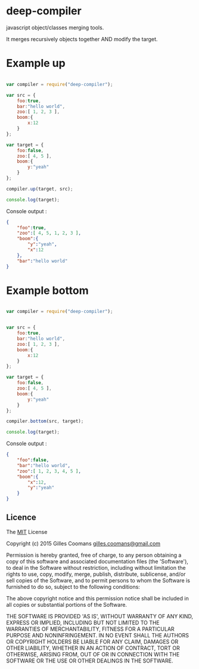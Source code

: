 # deep-compiler

javascript object/classes merging tools.

It merges recursively objects together AND modify the target.

# Example up

```javascript

var compiler = require("deep-compiler");

var src = {
	foo:true,
	bar:"hello world",
	zoo:[ 1, 2, 3 ],
	boom:{
		x:12
	}
};

var target = {
	foo:false,
	zoo:[ 4, 5 ],
	boom:{
		y:"yeah"
	}
};

compiler.up(target, src);

console.log(target);
```
Console output : 
```json
{
	"foo":true,
	"zoo":[ 4, 5, 1, 2, 3 ],
	"boom":{
		"y":"yeah",
		"x":12
	},
	"bar":"hello world"
}
```


# Example bottom

```javascript

var compiler = require("deep-compiler");


var src = {
	foo:true,
	bar:"hello world",
	zoo:[ 1, 2, 3 ],
	boom:{
		x:12
	}
};

var target = {
	foo:false,
	zoo:[ 4, 5 ],
	boom:{
		y:"yeah"
	}
};

compiler.bottom(src, target);

console.log(target);
```
Console output : 
```json
{
	"foo":false,
	"bar":"hello world",
	"zoo":[ 1, 2, 3, 4, 5 ],
	"boom":{
		"x":12,
		"y":"yeah"
	}
}
```


## Licence

The [MIT](http://opensource.org/licenses/MIT) License

Copyright (c) 2015 Gilles Coomans <gilles.coomans@gmail.com>

Permission is hereby granted, free of charge, to any person obtaining a copy of this software and associated documentation files (the 'Software'), to deal in the Software without restriction, including without limitation the rights to use, copy, modify, merge, publish, distribute, sublicense, and/or sell copies of the Software, and to permit persons to whom the Software is furnished to do so, subject to the following conditions:

The above copyright notice and this permission notice shall be included in all copies or substantial portions of the Software.

THE SOFTWARE IS PROVIDED 'AS IS', WITHOUT WARRANTY OF ANY KIND, EXPRESS OR IMPLIED, INCLUDING BUT NOT LIMITED TO THE WARRANTIES OF MERCHANTABILITY, FITNESS FOR A PARTICULAR PURPOSE AND NONINFRINGEMENT. IN NO EVENT SHALL THE AUTHORS OR COPYRIGHT HOLDERS BE LIABLE FOR ANY CLAIM, DAMAGES OR OTHER LIABILITY, WHETHER IN AN ACTION OF CONTRACT, TORT OR OTHERWISE, ARISING FROM, OUT OF OR IN CONNECTION WITH THE SOFTWARE OR THE USE OR OTHER DEALINGS IN THE SOFTWARE.
